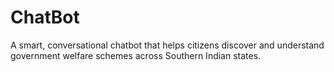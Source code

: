 # ChatBot
A smart, conversational chatbot that helps citizens discover and understand government welfare schemes across Southern Indian states.
